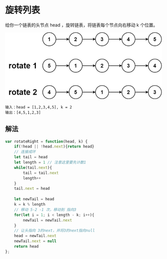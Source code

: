 # 旋转列表

给你一个链表的头节点 head ，旋转链表，将链表每个节点向右移动 k 个位置。

![](../images/rotate1.jpeg)

```
输入：head = [1,2,3,4,5], k = 2
输出：[4,5,1,2,3]
```

## 解法

```js
var rotateRight = function(head, k) {
    if(!head || !head.next){return head}
    // 连接成环
    let tail = head
    let length = 1 // 注意这里要先计数1
    while(tail.next){
        tail = tail.next
        length++
    }
    tail.next = head

    let newTail = head
    k = k % length
    // 移动 5-2 -1 次，移动到 指向3
    for(let i = 1; i < length - k; i++){
        newTail = newTail.next
    }
    // 让头指向 3的next，并将3的next指向null
    head = newTail.next
    newTail.next = null
    return head
};
```